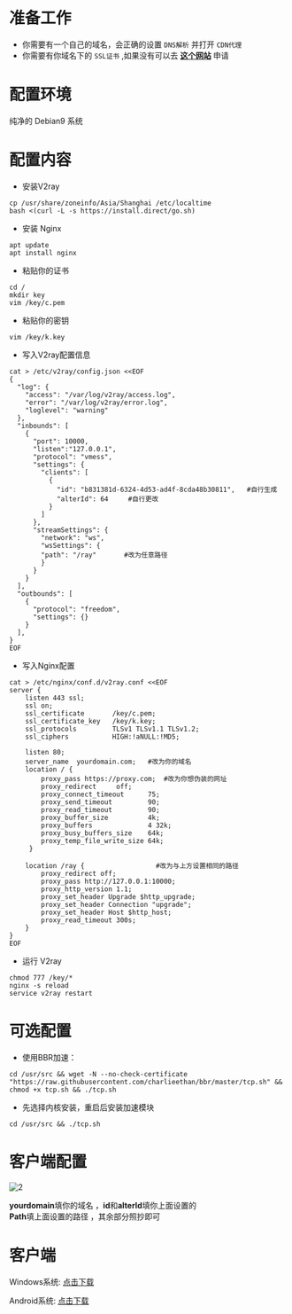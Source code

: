 # 准备工作
- 你需要有一个自己的域名，会正确的设置 `DNS解析` 并打开 `CDN代理`
- 你需要有你域名下的 `SSL证书` ,如果没有可以去 **[这个网站][1]** 申请
# 配置环境
纯净的 Debian9 系统
# 配置内容
- 安装V2ray
```
cp /usr/share/zoneinfo/Asia/Shanghai /etc/localtime
bash <(curl -L -s https://install.direct/go.sh)
```
- 安装 Nginx
```
apt update
apt install nginx
```
- 粘贴你的证书
```
cd /
mkdir key
vim /key/c.pem
```
- 粘贴你的密钥
```
vim /key/k.key
```
- 写入V2ray配置信息
```
cat > /etc/v2ray/config.json <<EOF
{
  "log": {
    "access": "/var/log/v2ray/access.log",
    "error": "/var/log/v2ray/error.log",
    "loglevel": "warning"
  },
  "inbounds": [
    {
      "port": 10000,
      "listen":"127.0.0.1",
      "protocol": "vmess",
      "settings": {
        "clients": [
          {
            "id": "b831381d-6324-4d53-ad4f-8cda48b30811",   #自行生成
            "alterId": 64     #自行更改
          }
        ]
      },
      "streamSettings": {
        "network": "ws",
        "wsSettings": {
        "path": "/ray"       #改为任意路径
        }
      }
    }
  ],
  "outbounds": [
    {
      "protocol": "freedom",
      "settings": {}
    }
  ],
}
EOF
```
- 写入Nginx配置
```
cat > /etc/nginx/conf.d/v2ray.conf <<EOF
server {
    listen 443 ssl;
    ssl on;                                                         
    ssl_certificate       /key/c.pem;  
    ssl_certificate_key   /key/k.key;
    ssl_protocols         TLSv1 TLSv1.1 TLSv1.2;                    
    ssl_ciphers           HIGH:!aNULL:!MD5;

    listen 80;
    server_name  yourdomain.com;   #改为你的域名
    location / {
        proxy_pass https://proxy.com;  #改为你想伪装的网址
        proxy_redirect     off;
        proxy_connect_timeout      75; 
        proxy_send_timeout         90; 
        proxy_read_timeout         90; 
        proxy_buffer_size          4k; 
        proxy_buffers              4 32k; 
        proxy_busy_buffers_size    64k; 
        proxy_temp_file_write_size 64k; 
     }

    location /ray {                  #改为与上方设置相同的路径
        proxy_redirect off;
        proxy_pass http://127.0.0.1:10000;
        proxy_http_version 1.1;
        proxy_set_header Upgrade $http_upgrade;
        proxy_set_header Connection "upgrade";
        proxy_set_header Host $http_host;
        proxy_read_timeout 300s;
    }
}
EOF
```
- 运行 V2ray
```
chmod 777 /key/*
nginx -s reload
service v2ray restart
```
# 可选配置
- 使用BBR加速：  
```
cd /usr/src && wget -N --no-check-certificate "https://raw.githubusercontent.com/charlieethan/bbr/master/tcp.sh" && chmod +x tcp.sh && ./tcp.sh
```
- 先选择内核安装，重启后安装加速模块  
```
cd /usr/src && ./tcp.sh
```
# 客户端配置

![2][2]

**yourdomain**填你的域名 ，**id**和**alterId**填你上面设置的  
**Path**填上面设置的路径 ，其余部分照抄即可
# 客户端
Windows系统: [点击下载](https://github.com/charlieethan/firewall-proxy/releases/download/V3.18/v2rayN.zip)

Android系统: [点击下载](https://github.com/charlieethan/firewall-proxy/releases/download/V3.18/v2rayNG-1.2.6.apk) 

  [1]: https://freessl.cn/
  [2]: https://github.com/charlieethan/firewall-proxy/blob/master/photos/176692878.jpg
